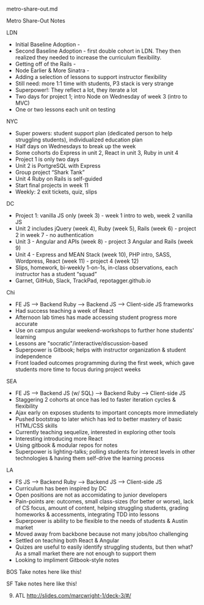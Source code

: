 metro-share-out.md

Metro Share-Out Notes

LDN
*    Initial Baseline Adoption - 
*    Second Baseline Adoption - first double cohort in LDN. They then realized they needed to increase the curriculum flexibility.
*    Getting off of the Rails - 
*    Node Earlier & More Sinatra - 
*    Adding a selection of lessons to support instructor flexibility
*    Still need: more 1:1 time with students, P3 stack is very strange
*    Superpower!: They reflect a lot, they iterate a lot
*    Two days for project 1; intro Node on Wednesday of week 3 (intro to MVC)
*    One or two lessons each unit on testing

NYC
*    Super powers: student support plan (dedicated person to help struggling students), individualized education plan
*    Half days on Wednesdays to break up the week
*    Some cohorts do Express in unit 2, React in unit 3, Ruby in unit 4
*    Project 1 is only two days
*    Unit 2 is PortgreSQL with Express
*    Group project “Shark Tank”
*    Unit 4 Ruby on Rails is self-guided
*    Start final projects in week 11
*   Weekly: 2 exit tickets, quiz, slips

DC
*    Project 1: vanilla JS only (week 3) - week 1 intro to web, week 2 vanilla JS
*    Unit 2 includes jQuery (week 4), Ruby (week 5), Rails (week 6) - project 2 in week 7 - no authentication
*    Unit 3 - Angular and APIs (week 8) - project 3 Angular and Rails (week 9)
*    Unit 4 - Express and MEAN Stack (week 10), PHP intro, SASS, Wordpress, React (week 11) - project 4 (week 12)
*    Slips, homework, bi-weekly 1-on-1s, in-class observations, each instructor has a student “squad”
*    Garnet, GitHub, Slack, TrackPad, repotagger.github.io

Chi
* FE JS --> Backend Ruby --> Backend JS --> Client-side JS frameworks
* Had success teaching a week of React
* Afternoon lab times has made accessing student progress more accurate
* Use on campus angular  weekend-workshops to further hone students' learning
* Lessons are "socratic"/interactive/discussion-based
* Superpower is Gitbook; helps with instructor organization & student independence
* Front loaded outcomes programming during the first week, which gave students more time to focus during project weeks

SEA
* FE JS --> Backend JS (w/ SQL) --> Backend Ruby --> Client-side JS
* Staggering 2 cohorts at once has led to faster iteration cycles & flexibility
* Ajax early on exposes students to important concepts more immediately
* Pushed bootstrap to later which has led to better mastery of basic HTML/CSS skills
* Currently teaching sequelize, interested in exploring other tools
* Interesting introducing more React
* Using gitbook & modular repos for notes
* Superpower is lighting-talks; polling students for interest levels in other technologies & having them self-drive the learning process

LA
* FS JS --> Backend Ruby --> Backend JS --> Client-side JS
* Curriculum has been inspired by DC
* Open positions are not as accomidating to junior developers
* Pain-points are: outcomes, small class-sizes (for better or worse), lack of CS focus, amount of content, helping struggling students, grading homeworks & accessments, integrating TDD into lessons
* Superpower is ability to be flexible to the needs of students & Austin market
* Moved away from backbone because not many jobs/too challenging
* Settled on teaching both React & Angular
* Quizes are useful to easily identify struggling students, but then what? As a small market there are not enough to support them
* Looking to impliment Gitbook-style notes

BOS
    Take notes here like this!

SF
    Take notes here like this!

9. ATL
http://slides.com/marcwright-1/deck-3/#/

